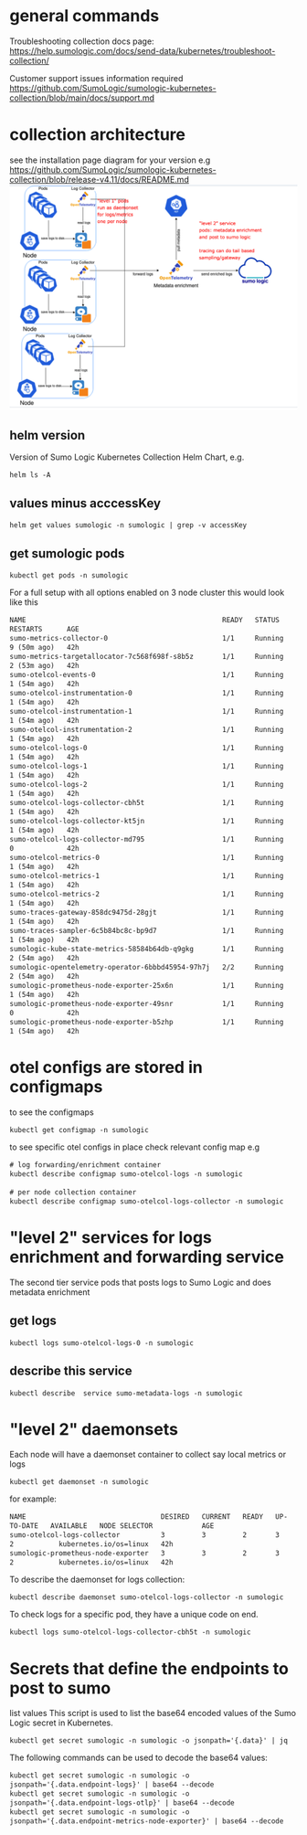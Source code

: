 # general commands

Troubleshooting collection docs page:
https://help.sumologic.com/docs/send-data/kubernetes/troubleshoot-collection/

Customer support issues information required
https://github.com/SumoLogic/sumologic-kubernetes-collection/blob/main/docs/support.md

# collection architecture
see the installation page diagram for your version e.g https://github.com/SumoLogic/sumologic-kubernetes-collection/blob/release-v4.11/docs/README.md
![alt text](k8s.4x.diagram.png)


## helm version
Version of Sumo Logic Kubernetes Collection Helm Chart, e.g.
```
helm ls -A
```

## values minus acccessKey
```
helm get values sumologic -n sumologic | grep -v accessKey
```

## get sumologic pods
```
kubectl get pods -n sumologic
```

For a full setup with all options enabled on 3 node cluster this would look like this 
```
NAME                                                READY   STATUS    RESTARTS      AGE
sumo-metrics-collector-0                            1/1     Running   9 (50m ago)   42h
sumo-metrics-targetallocator-7c568f698f-s8b5z       1/1     Running   2 (53m ago)   42h
sumo-otelcol-events-0                               1/1     Running   1 (54m ago)   42h
sumo-otelcol-instrumentation-0                      1/1     Running   1 (54m ago)   42h
sumo-otelcol-instrumentation-1                      1/1     Running   1 (54m ago)   42h
sumo-otelcol-instrumentation-2                      1/1     Running   1 (54m ago)   42h
sumo-otelcol-logs-0                                 1/1     Running   1 (54m ago)   42h
sumo-otelcol-logs-1                                 1/1     Running   1 (54m ago)   42h
sumo-otelcol-logs-2                                 1/1     Running   1 (54m ago)   42h
sumo-otelcol-logs-collector-cbh5t                   1/1     Running   1 (54m ago)   42h
sumo-otelcol-logs-collector-kt5jn                   1/1     Running   1 (54m ago)   42h
sumo-otelcol-logs-collector-md795                   1/1     Running   0             42h
sumo-otelcol-metrics-0                              1/1     Running   1 (54m ago)   42h
sumo-otelcol-metrics-1                              1/1     Running   1 (54m ago)   42h
sumo-otelcol-metrics-2                              1/1     Running   1 (54m ago)   42h
sumo-traces-gateway-858dc9475d-28gjt                1/1     Running   1 (54m ago)   42h
sumo-traces-sampler-6c5b84bc8c-bp9d7                1/1     Running   1 (54m ago)   42h
sumologic-kube-state-metrics-58584b64db-q9gkg       1/1     Running   2 (54m ago)   42h
sumologic-opentelemetry-operator-6bbbd45954-97h7j   2/2     Running   2 (54m ago)   42h
sumologic-prometheus-node-exporter-25x6n            1/1     Running   1 (54m ago)   42h
sumologic-prometheus-node-exporter-49snr            1/1     Running   0             42h
sumologic-prometheus-node-exporter-b5zhp            1/1     Running   1 (54m ago)   42h
```

# otel configs are stored in configmaps

to see the configmaps
```
kubectl get configmap -n sumologic
```

to see specific otel configs in place check relevant config map e.g
```
# log forwarding/enrichment container
kubectl describe configmap sumo-otelcol-logs -n sumologic

# per node collection container
kubectl describe configmap sumo-otelcol-logs-collector -n sumologic
```

# "level 2" services for logs enrichment and forwarding service
The second tier service pods that posts logs to Sumo Logic and does metadata enrichment

## get logs
```
kubectl logs sumo-otelcol-logs-0 -n sumologic
```

## describe this service
```
kubectl describe  service sumo-metadata-logs -n sumologic
```

# "level 2" daemonsets
Each node will have a daemonset container to collect say local metrics or logs

```
kubectl get daemonset -n sumologic
```

for example:
```
NAME                                 DESIRED   CURRENT   READY   UP-TO-DATE   AVAILABLE   NODE SELECTOR            AGE
sumo-otelcol-logs-collector          3         3         2       3            2           kubernetes.io/os=linux   42h
sumologic-prometheus-node-exporter   3         3         2       3            2           kubernetes.io/os=linux   42h
```

To describe the daemonset for logs collection:
```
kubectl describe daemonset sumo-otelcol-logs-collector -n sumologic
```

To check logs for a specific pod, they have a unique code on end. 
```
kubectl logs sumo-otelcol-logs-collector-cbh5t -n sumologic
```

# Secrets that define the endpoints to post to sumo

list values
This script is used to list the base64 encoded values of the Sumo Logic secret in Kubernetes.
```
kubectl get secret sumologic -n sumologic -o jsonpath='{.data}' | jq 
```

The following commands can be used to decode the base64 values:
```
kubectl get secret sumologic -n sumologic -o jsonpath='{.data.endpoint-logs}' | base64 --decode
kubectl get secret sumologic -n sumologic -o jsonpath='{.data.endpoint-logs-otlp}' | base64 --decode
kubectl get secret sumologic -n sumologic -o jsonpath='{.data.endpoint-metrics-node-exporter}' | base64 --decode
```
